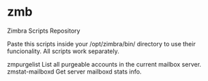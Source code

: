 # zmb

Zimbra Scripts Repository

Paste this scripts inside your /opt/zimbra/bin/ directory to use their funcionality. All scripts work separately.

zmpurgelist       List all purgeable accounts in the current mailbox server.
zmstat-mailboxd   Get server mailboxd stats info.
